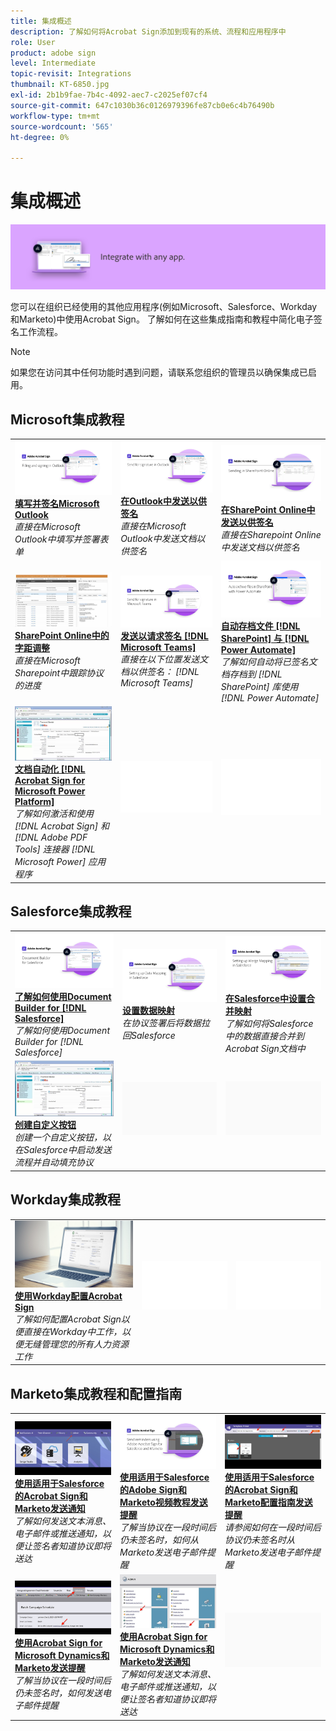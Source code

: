```yaml
---
title: 集成概述
description: 了解如何将Acrobat Sign添加到现有的系统、流程和应用程序中
role: User
product: adobe sign
level: Intermediate
topic-revisit: Integrations
thumbnail: KT-6850.jpg
exl-id: 2b1b9fae-7b4c-4092-aec7-c2025ef07cf4
source-git-commit: 647c1030b36c0126979396fe87cb0e6c4b76490b
workflow-type: tm+mt
source-wordcount: '565'
ht-degree: 0%

---
```


# 集成概述

![Sign集成图像](../assets/Hero-Integrate.png)

您可以在组织已经使用的其他应用程序(例如Microsoft、Salesforce、Workday和Marketo)中使用Acrobat Sign。 了解如何在这些集成指南和教程中简化电子签名工作流程。

>[!NOTE]
> 如果您在访问其中任何功能时遇到问题，请联系您组织的管理员以确保集成已启用。

## Microsoft集成教程

<table style="table-layout:fixed">
<tr>
  <td>
    <a href="fill-and-sign-doc-microsoft-outlook.md">
      <img alt="填写并签名Microsoft Outlook" src="../assets/MS-FillSign.png" />
    </a>
    <div>
    <a href="fill-and-sign-doc-microsoft-outlook.md"><strong>填写并签名Microsoft Outlook</strong></a>
    </div>
    <em>直接在Microsoft Outlook中填写并签署表单</em>
    <br>
  </td>
  <td>
    <a href="send-for-signature-with-outlook.md">
      <img alt="在Outlook中发送以供签名" src="../assets/MS-SendOutlook.png" />
    </a>
    <div>
    <a href="send-for-signature-with-outlook.md"><strong>在Outlook中发送以供签名</strong></a>
    </div>
    <em>直接在Microsoft Outlook中发送文档以供签名</em>
    <br>
  </td>
  <td>
    <a href="send-for-signature-with-sharepoint-online.md">
      <img alt="在SharePoint Online中发送以供签名" src="../assets/Sending-in-SP.png" />
    </a>
    <div>
    <a href="send-for-signature-with-sharepoint-online.md"><strong>在SharePoint Online中发送以供签名</strong></a>
    </div>
    <em>直接在Sharepoint Online中发送文档以供签名</em>
    <br>
  </td>
</tr>
<tr>
  <td>
    <a href="track-an-agreement-with-sharepoint-online.md">
      <img alt="SharePoint Online中的字距调整" src="../assets/MS-TrackSP.png" />
    </a>
    <div>
    <a href="track-an-agreement-with-sharepoint-online.md"><strong>SharePoint Online中的字距调整</strong></a>
    </div>
    <em>直接在Microsoft Sharepoint中跟踪协议的进度</em>
    <br>
  </td>
  <td>
    <a href="adobe-sign-teams-mortgage.md">
      <img alt="发送文档以供签名 [!DNL Microsoft Teams]" src="../assets/teamsmortgage.png" />
    </a>
    <div>
    <a href="adobe-sign-teams-mortgage.md"><strong>发送以请求签名 [!DNL Microsoft Teams]</strong></a>
    </div>
    <em>直接在以下位置发送文档以供签名： [!DNL Microsoft Teams]</em>
    <br>
  </td>
  <td>
    <a href="auto-archive-sharepoint-power-automate.md">
      <img alt="自动存档文件 [!DNL SharePoint] 与 [!DNL Power Automate]" src="../assets/Autoarchive.png" />
    </a>
    <div>
    <a href="auto-archive-sharepoint-power-automate.md"><strong>自动存档文件 [!DNL SharePoint] 与 [!DNL Power Automate]</strong></a>
    </div>
    <em>了解如何自动将已签名文档存档到 [!DNL SharePoint] 库使用 [!DNL Power Automate]</em>
    <br>
  </td>
</tr>
<tr>
  <td>
    <a href="documentautomation.md">
      <img alt="文档自动化 [!DNL Acrobat Sign for Microsoft Power Platform]" src="../assets/SF-Button.png" />
    </a>
    <div>
    <a href="documentautomation.md"><strong>文档自动化 [!DNL Acrobat Sign for Microsoft Power Platform]</strong></a>
    </div>
    <em>了解如何激活和使用 [!DNL Acrobat Sign] 和 [!DNL Adobe PDF Tools] 连接器 [!DNL Microsoft Power] 应用程序</em>
    <br>
  </td>
  <td>
    <img alt="间隔条" src="../assets/Whitespacer.png" />
    <div>
    <br>
  </td>
  <td>
    <img alt="间隔条" src="../assets/Whitespacer.png" />
    <div>
    <br>
  </td>
</tr>
</table>

## Salesforce集成教程

<table style="table-layout:fixed">
<tr>
  <td>
    <a href="create-an-agreement-template.md">
      <img alt="了解如何使用Document Builder for [!DNL Salesforce]" src="../assets/SF-Template.png" />
    </a>
    <div>
    <a href="create-an-agreement-template.md"><strong>了解如何使用Document Builder for [!DNL Salesforce]</strong></a>
    </div>
    <em>了解如何使用Document Builder for [!DNL Salesforce]</em>
    <br>
  </td>
  <td>
    <a href="set-up-data-mapping.md">
      <img alt="设置数据映射" src="../assets/SF-DataMapping.png" />
    </a>
    <div>
    <a href="set-up-data-mapping.md"><strong>设置数据映射</strong></a>
    </div>
    <em>在协议签署后将数据拉回Salesforce</em>
    <br>
  </td>
  <td>
    <a href="set-up-merging-map.md">
      <img alt="在Salesforce中设置合并映射" src="../assets/SF-MergeMapping.png" />
    </a>
    <div>
    <a href="set-up-merging-map.md"><strong>在Salesforce中设置合并映射</strong></a>
    </div>
    <em>了解如何将Salesforce中的数据直接合并到Acrobat Sign文档中</em>
    <br>
  </td>
</tr>
<tr>
  <td>
    <a href="create-a-custom-button.md">
      <img alt="创建自定义按钮" src="../assets/SF-Button.png" />
    </a>
    <div>
    <a href="create-a-custom-button.md"><strong>创建自定义按钮</strong></a>
    </div>
    <em>创建一个自定义按钮，以在Salesforce中启动发送流程并自动填充协议</em>
    <br>
  </td>
  <td>
    <img alt="间隔条" src="../assets/Grayspacer.png" />
    <div>
    <br>
  </td>
  <td>
    <img alt="间隔条" src="../assets/Grayspacer.png" />
    <div>
    <br>
  </td>
</tr>
</table>

## Workday集成教程

<table style="table-layout:fixed">
<tr>
  <td>
    <a href="workday.md">
      <img alt="使用Workday配置Acrobat Sign" src="../assets/WD-Configure.png" />
    </a>
    <div>
    <a href="workday.md"><strong>使用Workday配置Acrobat Sign</strong></a>
    </div>
    <em>了解如何配置Acrobat Sign以便直接在Workday中工作，以便无缝管理您的所有人力资源工作</em>
    <br>
  </td>
  <td>
    <img alt="间隔条" src="../assets/Whitespacer.png" />
    <div>
    <br>
  </td>
  <td>
    <img alt="间隔条" src="../assets/Whitespacer.png" />
    <div>
    <br>
  </td>
</tr>
</table>

## Marketo集成教程和配置指南

<table style="table-layout:fixed">
<tr>
  <td>
    <a href="marketo-salesforce-sms.md">
      <img alt="使用适用于Salesforce的Acrobat Sign和Marketo发送通知" src="../assets/Integrate-Salesforce-SMS.jpg" />
    </a>
    <div>
    <a href="marketo-salesforce-sms.md"><strong>使用适用于Salesforce的Acrobat Sign和Marketo发送通知</strong></a>
    </div>
    <em>了解如何发送文本消息、电子邮件或推送通知，以便让签名者知道协议即将送达</em>
    <br>
  </td>
  <td>
    <a href="marketo-salesforce-reminder-video.md">
      <img alt="使用适用于Salesforce的Acrobat Sign和Marketo视频教程发送提醒" src="../assets/Integrate-Salesforce-Reminder-Video.png" />
    </a>
    <div>
    <a href="marketo-salesforce-reminder.md"><strong>使用适用于Salesforce的Adobe Sign和Marketo视频教程发送提醒</strong></a>
    </div>
    <em>了解当协议在一段时间后仍未签名时，如何从Marketo发送电子邮件提醒</em>
    <br>
  </td>
  <td>
    <a href="marketo-salesforce-reminder.md">
      <img alt="使用适用于Salesforce的Acrobat Sign和Marketo配置指南发送提醒" src="../assets/Integrate-Salesforce-Reminder.jpg" />
    </a>
    <div>
    <a href="marketo-salesforce-reminder.md"><strong>使用适用于Salesforce的Acrobat Sign和Marketo配置指南发送提醒</strong></a>
    </div>
    <em>请参阅如何在一段时间后协议仍未签名时从Marketo发送电子邮件提醒</em>
    <br>
  </td>
</tr>
<tr>
  <td>
    <a href="marketo-dynamics-reminder.md">
      <img alt="使用Acrobat Sign for Microsoft Dynamics和Marketo发送提醒" src="../assets/Integrate-Dynamics-Reminder.jpg" />
    </a>
    <div>
    <a href="marketo-dynamics-reminder.md"><strong>使用Acrobat Sign for Microsoft Dynamics和Marketo发送提醒</strong></a>
    </div>
    <em>了解当协议在一段时间后仍未签名时，如何发送电子邮件提醒</em>
    <br>
  </td>
  <td>
    <a href="marketo-dynamics-sms.md">
      <img alt="使用Acrobat Sign for Microsoft Dynamics和Marketo发送通知" src="../assets/Integrate-Dynamics-SMS.jpg" />
    </a>
    <div>
    <a href="marketo-dynamics-sms.md"><strong>使用Acrobat Sign for Microsoft Dynamics和Marketo发送通知</strong></a>
    </div>
    <em>了解如何发送文本消息、电子邮件或推送通知，以便让签名者知道协议即将送达</em>
    <br>
  </td>
  <td>
    <img alt="间隔条" src="../assets/Grayspacer.png" />
    <div>
    <br>
  </td>
</tr>
</table>
